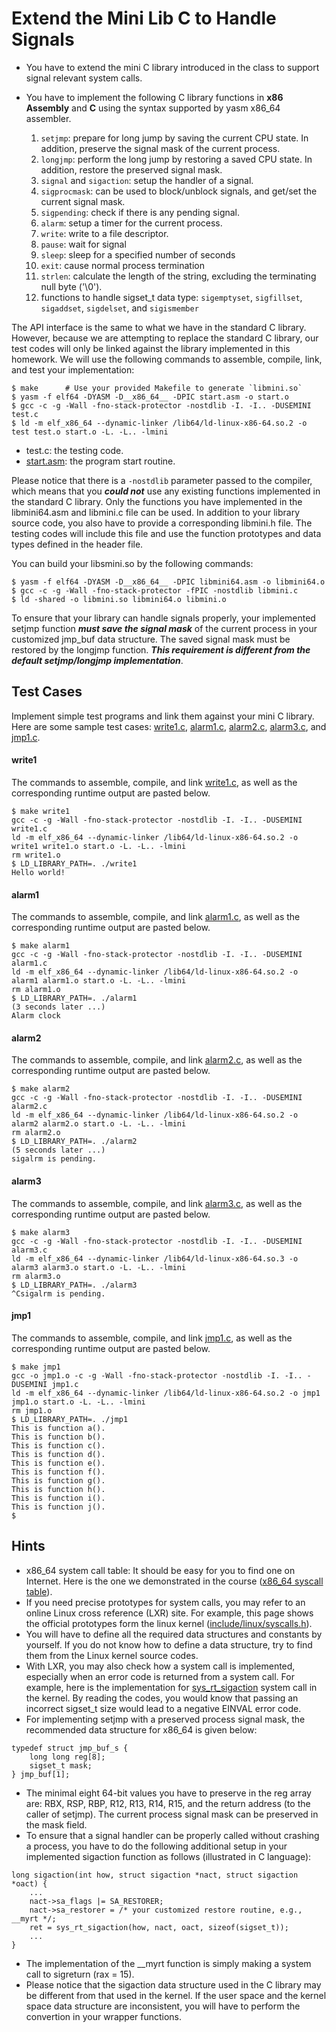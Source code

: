 # Extend the Mini Lib C to Handle Signals

- You have to extend the mini C library introduced in the class to support signal relevant system calls. 
- You have to implement the following C library functions in **x86 Assembly** and **C** using the syntax supported by yasm x86_64 assembler.

  1. ```setjmp```: prepare for long jump by saving the current CPU state. In addition, preserve the signal mask of the current process.
  2. ```longjmp```: perform the long jump by restoring a saved CPU state. In addition, restore the preserved signal mask.
  3. ```signal``` and ```sigaction```: setup the handler of a signal.
  4. ```sigprocmask```: can be used to block/unblock signals, and get/set the current signal mask.
  5. ```sigpending```: check if there is any pending signal.
  6. ```alarm```: setup a timer for the current process.
  7. ```write```: write to a file descriptor.
  8. ```pause```: wait for signal
  9. ```sleep```: sleep for a specified number of seconds
  10. ```exit```: cause normal process termination
  11. ```strlen```: calculate the length of the string, excluding the terminating null byte ('\0').
  12. functions to handle sigset_t data type: ```sigemptyset```, ```sigfillset```, ```sigaddset```, ```sigdelset```, and ```sigismember```

The API interface is the same to what we have in the standard C library. However, because we are attempting to replace the standard C library, our test codes will only be linked against the library implemented in this homework. We will use the following commands to assemble, compile, link, and test your implementation:
```
$ make		# Use your provided Makefile to generate `libmini.so`
$ yasm -f elf64 -DYASM -D__x86_64__ -DPIC start.asm -o start.o
$ gcc -c -g -Wall -fno-stack-protector -nostdlib -I. -I.. -DUSEMINI test.c
$ ld -m elf_x86_64 --dynamic-linker /lib64/ld-linux-x86-64.so.2 -o test test.o start.o -L. -L.. -lmini
```
- test.c: the testing code.
- [start.asm][startasm]: the program start routine.

[startasm]:https://github.com/hankshyu/Advanced-Programming-in-the-UNIX-Environment/blob/main/HW3/start.asm


Please notice that there is a ```-nostdlib``` parameter passed to the compiler, which means that you ***could not*** use any existing functions implemented in the standard C library. Only the functions you have implemented in the libmini64.asm and libmini.c file can be used. In addition to your library source code, you also have to provide a corresponding libmini.h file. The testing codes will include this file and use the function prototypes and data types defined in the header file.

You can build your libsmini.so by the following commands:
```
$ yasm -f elf64 -DYASM -D__x86_64__ -DPIC libmini64.asm -o libmini64.o
$ gcc -c -g -Wall -fno-stack-protector -fPIC -nostdlib libmini.c
$ ld -shared -o libmini.so libmini64.o libmini.o
```
To ensure that your library can handle signals properly, your implemented setjmp function ***must save the signal mask*** of the current process in your customized jmp_buf data structure. The saved signal mask must be restored by the longjmp function. ***This requirement is different from the default setjmp/longjmp implementation***.

## Test Cases

Implement simple test programs and link them against your mini C library. Here are some sample test cases: [write1.c][w1], [alarm1.c][a1], [alarm2.c][a2], [alarm3.c][a3], and [jmp1.c][j1].

#### write1
The commands to assemble, compile, and link [write1.c][w1], as well as the corresponding runtime output are pasted below.
```
$ make write1
gcc -c -g -Wall -fno-stack-protector -nostdlib -I. -I.. -DUSEMINI write1.c
ld -m elf_x86_64 --dynamic-linker /lib64/ld-linux-x86-64.so.2 -o write1 write1.o start.o -L. -L.. -lmini
rm write1.o
$ LD_LIBRARY_PATH=. ./write1
Hello world!
```

#### alarm1
The commands to assemble, compile, and link [alarm1.c][a1], as well as the corresponding runtime output are pasted below.
```
$ make alarm1
gcc -c -g -Wall -fno-stack-protector -nostdlib -I. -I.. -DUSEMINI alarm1.c
ld -m elf_x86_64 --dynamic-linker /lib64/ld-linux-x86-64.so.2 -o alarm1 alarm1.o start.o -L. -L.. -lmini
rm alarm1.o
$ LD_LIBRARY_PATH=. ./alarm1
(3 seconds later ...)
Alarm clock
```

#### alarm2
The commands to assemble, compile, and link [alarm2.c][a2], as well as the corresponding runtime output are pasted below.
```
$ make alarm2
gcc -c -g -Wall -fno-stack-protector -nostdlib -I. -I.. -DUSEMINI alarm2.c
ld -m elf_x86_64 --dynamic-linker /lib64/ld-linux-x86-64.so.2 -o alarm2 alarm2.o start.o -L. -L.. -lmini
rm alarm2.o
$ LD_LIBRARY_PATH=. ./alarm2
(5 seconds later ...)
sigalrm is pending.
```

#### alarm3
The commands to assemble, compile, and link [alarm3.c][a3], as well as the corresponding runtime output are pasted below.
```
$ make alarm3
gcc -c -g -Wall -fno-stack-protector -nostdlib -I. -I.. -DUSEMINI alarm3.c
ld -m elf_x86_64 --dynamic-linker /lib64/ld-linux-x86-64.so.3 -o alarm3 alarm3.o start.o -L. -L.. -lmini
rm alarm3.o
$ LD_LIBRARY_PATH=. ./alarm3
^Csigalrm is pending.
```

#### jmp1


The commands to assemble, compile, and link [jmp1.c][j1], as well as the corresponding runtime output are pasted below.
```
$ make jmp1
gcc -o jmp1.o -c -g -Wall -fno-stack-protector -nostdlib -I. -I.. -DUSEMINI jmp1.c
ld -m elf_x86_64 --dynamic-linker /lib64/ld-linux-x86-64.so.2 -o jmp1 jmp1.o start.o -L. -L.. -lmini
rm jmp1.o
$ LD_LIBRARY_PATH=. ./jmp1
This is function a().
This is function b().
This is function c().
This is function d().
This is function e().
This is function f().
This is function g().
This is function h().
This is function i().
This is function j().
$
```

[w1]:https://github.com/hankshyu/Advanced-Programming-in-the-UNIX-Environment/blob/main/HW3/write1.c
[a1]:https://github.com/hankshyu/Advanced-Programming-in-the-UNIX-Environment/blob/main/HW3/alarm1.c
[a2]:https://github.com/hankshyu/Advanced-Programming-in-the-UNIX-Environment/blob/main/HW3/alarm2.c
[a3]:https://github.com/hankshyu/Advanced-Programming-in-the-UNIX-Environment/blob/main/HW3/alarm3.c
[j1]:https://github.com/hankshyu/Advanced-Programming-in-the-UNIX-Environment/blob/main/HW3/jmp1.c

## Hints

- x86_64 system call table: It should be easy for you to find one on Internet. Here is the one we demonstrated in the course ([x86_64 syscall table](http://blog.rchapman.org/posts/Linux_System_Call_Table_for_x86_64/)).
- If you need precise prototypes for system calls, you may refer to an online Linux cross reference (LXR) site. For example, this page shows the official prototypes form the linux kernel ([include/linux/syscalls.h](https://elixir.bootlin.com/linux/v4.16.8/source/include/linux/syscalls.h#L603)).
- You will have to define all the required data structures and constants by yourself. If you do not know how to define a data structure, try to find them from the Linux kernel source codes.
- With LXR, you may also check how a system call is implemented, especially when an error code is returned from a system call. For example, here is the implementation for [sys_rt_sigaction](https://elixir.bootlin.com/linux/v4.16.8/source/kernel/signal.c#L3711) system call in the kernel. By reading the codes, you would know that passing an incorrect sigset_t size would lead to a negative EINVAL error code.
- For implementing setjmp with a preserved process signal mask, the recommended data structure for x86_64 is given below:
```
typedef struct jmp_buf_s {
	long long reg[8];
	sigset_t mask;
} jmp_buf[1];
```
- The minimal eight 64-bit values you have to preserve in the reg array are: RBX, RSP, RBP, R12, R13, R14, R15, and the return address (to the caller of setjmp). The current process signal mask can be preserved in the mask field.
- To ensure that a signal handler can be properly called without crashing a process, you have to do the following additional setup in your implemented sigaction function as follows (illustrated in C language):
```
long sigaction(int how, struct sigaction *nact, struct sigaction *oact) {
	...
	nact->sa_flags |= SA_RESTORER;
	nact->sa_restorer = /* your customized restore routine, e.g., __myrt */;
	ret = sys_rt_sigaction(how, nact, oact, sizeof(sigset_t));
	...
}
```

- The implementation of the __myrt function is simply making a system call to sigreturn (rax = 15).
- Please notice that the sigaction data structure used in the C library may be different from that used in the kernel. If the user space and the kernel space data structure are inconsistent, you will have to perform the convertion in your wrapper functions.
